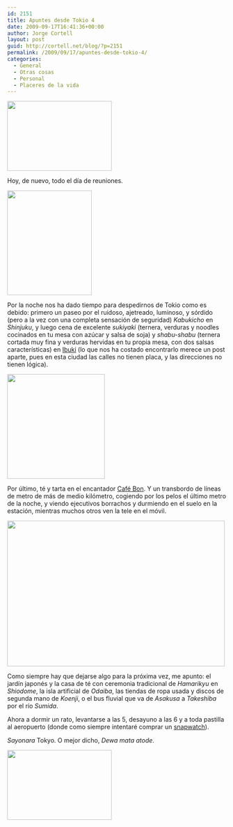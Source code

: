 ```yaml
---
id: 2151
title: Apuntes desde Tokio 4
date: 2009-09-17T16:41:36+00:00
author: Jorge Cortell
layout: post
guid: http://cortell.net/blog/?p=2151
permalink: /2009/09/17/apuntes-desde-tokio-4/
categories:
  - General
  - Otras cosas
  - Personal
  - Placeres de la vida
---
```

<img class="aligncenter" src="http://farm3.static.flickr.com/2541/3933046872_4e0460ccf3_m.jpg" alt="" width="240" height="160" />

Hoy, de nuevo, todo el día de reuniones.

<img class="aligncenter" title="Shinjuku Tokyo" src="http://farm4.static.flickr.com/3469/3932250825_db461b0cda_m.jpg" alt="" width="194" height="240" />

Por la noche nos ha dado tiempo para despedirnos de Tokio como es debido: primero un paseo por el ruidoso, ajetreado, luminoso, y sórdido (pero a la vez con una completa sensación de seguridad) _Kabukicho_ en _Shinjuku_, y luego cena de excelente _sukiyaki_ (ternera, verduras y noodles cocinados en tu mesa con azúcar y salsa de soja) y _shabu-shabu_ (ternera cortada muy fina y verduras hervidas en tu propia mesa, con dos salsas características) en <a title="http://www.lonelyplanet.com/japan/tokyo/restaurants/396205" href="http://www.lonelyplanet.com/japan/tokyo/restaurants/396205" target="_blank">Ibuki</a> (lo que nos ha costado encontrarlo merece un post aparte, pues en esta ciudad las calles no tienen placa, y las direcciones no tienen lógica).

<img class="aligncenter" title="Shinjuku Tokyo" src="http://farm3.static.flickr.com/2437/3933040920_9fe2daa2e7_m.jpg" alt="" width="224" height="240" />

Por último, té y tarta en el encantador <a title="http://www.cafebon.co.jp/" href="http://www.cafebon.co.jp/" target="_blank">Café Bon</a>. Y un transbordo de líneas de metro de más de medio kilómetro, cogiendo por los pelos el último metro de la noche, y viendo ejecutivos borrachos y durmiendo en el suelo en la estación, mientras muchos otros ven la tele en el móvil.

<img class="aligncenter" title="transbordo" src="http://farm4.static.flickr.com/3436/3934287975_9fe08c1bc6.jpg" alt="" width="500" height="334" />

Como siempre hay que dejarse algo para la próxima vez, me apunto: el jardín japonés y la casa de té con ceremonia tradicional de _Hamarikyu_ en _Shiodome_, la isla artificial de _Odaiba_, las tiendas de ropa usada y discos de segunda mano de _Koenji_, o el bus fluvial que va de _Asakusa_ a _Takeshiba_ por el río _Sumida_.

Ahora a dormir un rato, levantarse a las 5, desayuno a las 6 y a toda pastilla al aeropuerto (donde como siempre intentaré comprar un <a title="http://www.rakuten.co.jp/rangsjapan/708912/" href="http://www.rakuten.co.jp/rangsjapan/708912/" target="_blank">snapwatch</a>).
  
_Sayonara_ Tokyo. O mejor dicho, _Dewa mata atode_.

<img class="aligncenter" title="Tokyo" src="http://farm3.static.flickr.com/2576/3932245635_4c66088b75_m.jpg" alt="" width="240" height="160" />